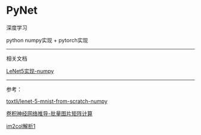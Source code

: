 # PyNet

深度学习

python numpy实现 + pytorch实现

-------------

相关文档

[LeNet5实现-numpy](https://www.zhujian.tech/posts/c300ea0f.html#more)

------------

参考：

[toxtli/lenet-5-mnist-from-scratch-numpy](https://github.com/toxtli/lenet-5-mnist-from-scratch-numpy)

[卷积神经网络推导-批量图片矩阵计算](https://www.zhujian.tech/posts/ab1e719c.html#more)

[im2col解析1](https://www.zhujian.tech/posts/cc37c46b.html#more)